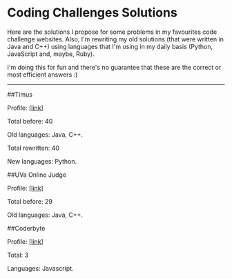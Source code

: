 Coding Challenges Solutions
===============

Here are the solutions I propose for some problems in my favourites code challenge websites. Also, I'm rewriting my old solutions (that were written in Java and C++) using languages that I'm using in my daily basis (Python, JavaScript and, maybe, Ruby).


I'm doing this for fun and there's no guarantee that these are the correct or most efficient answers :)

---

##Timus

Profile: [[link]](http://acm.timus.ru/author.aspx?id=66019)

Total before: 40

Old languages: Java, C++.

Total rewritten: 40

New languages: Python.

##UVa Online Judge

Profile: [[link]](http://uhunt.felix-halim.net/id/25806)

Total before: 29

Old languages: Java, C++.


##Coderbyte

Profile: [[link]](http://coderbyte.com/CodingArea/Profile/?user=milena#.U6cxEo2MVy8)

Total: 3

Languages: Javascript.
